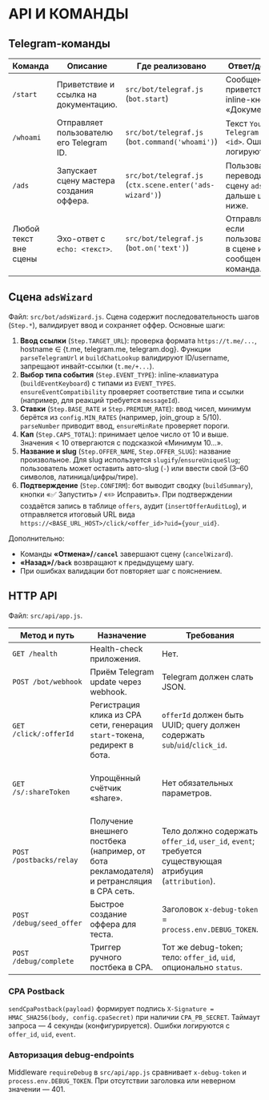 # API И КОМАНДЫ

## Telegram-команды
| Команда | Описание | Где реализовано | Ответ/действие |
|---------|----------|-----------------|----------------|
| `/start` | Приветствие и ссылка на документацию. | `src/bot/telegraf.js` (`bot.start`) | Сообщение с приветствием и inline-кнопкой «Документация». |
| `/whoami` | Отправляет пользователю его Telegram ID. | `src/bot/telegraf.js` (`bot.command('whoami')`) | Текст `Your Telegram ID: <id>`. Ошибки логируются. |
| `/ads` | Запускает сцену мастера создания оффера. | `src/bot/telegraf.js` (`ctx.scene.enter('ads-wizard')`) | Пользователь переводится в сцену `adsWizard`, дальше шаги ниже. |
| Любой текст вне сцены | Эхо-ответ с `echo: <текст>`. | `src/bot/telegraf.js` (`bot.on('text')`) | Отправляет echo, если пользователь не в сцене и сообщение не команда. |

## Сцена `adsWizard`
Файл: `src/bot/adsWizard.js`. Сцена содержит последовательность шагов (`Step.*`), валидирует ввод и сохраняет оффер. Основные шаги:
1. **Ввод ссылки** (`Step.TARGET_URL`): проверка формата `https://t.me/...`, hostname ∈ {t.me, telegram.me, telegram.dog}. Функции `parseTelegramUrl` и `buildChatLookup` валидируют ID/username, запрещают инвайт-ссылки (`t.me/+...`).
2. **Выбор типа события** (`Step.EVENT_TYPE`): inline-клавиатура (`buildEventKeyboard`) с типами из `EVENT_TYPES`. `ensureEventCompatibility` проверяет соответствие типа и ссылки (например, для реакций требуется `messageId`).
3. **Ставки** (`Step.BASE_RATE` и `Step.PREMIUM_RATE`): ввод чисел, минимум берётся из `config.MIN_RATES` (например, join_group ≥ 5/10). `parseNumber` приводит ввод, `ensureMinRate` проверяет пороги.
4. **Кап** (`Step.CAPS_TOTAL`): принимает целое число от 10 и выше. Значения < 10 отвергаются с подсказкой «Минимум 10…».
5. **Название и slug** (`Step.OFFER_NAME`, `Step.OFFER_SLUG`): название произвольное. Для slug используется `slugify`/`ensureUniqueSlug`; пользователь может оставить авто-slug (`-`) или ввести свой (3–60 символов, латиница/цифры/тире).
6. **Подтверждение** (`Step.CONFIRM`): бот выводит сводку (`buildSummary`), кнопки «✅ Запустить» / «✏️ Исправить». При подтверждении создаётся запись в таблице `offers`, аудит (`insertOfferAuditLog`), и отправляется итоговый URL вида `https://<BASE_URL_HOST>/click/<offer_id>?uid={your_uid}`.

Дополнительно:
- Команды **«Отмена»/`/cancel`** завершают сцену (`cancelWizard`).
- **«Назад»/`/back`** возвращают к предыдущему шагу.
- При ошибках валидации бот повторяет шаг с пояснением.

## HTTP API
Файл: `src/api/app.js`.

| Метод и путь | Назначение | Требования | Ответ |
|--------------|------------|------------|--------|
| `GET /health` | Health-check приложения. | Нет. | `{ "ok": true }`. |
| `POST /bot/webhook` | Приём Telegram update через webhook. | Telegram должен слать JSON. | Всегда 200 (Telegraf webhook). |
| `GET /click/:offerId` | Регистрация клика из CPA сети, генерация `start`-токена, редирект в бота. | `offerId` должен быть UUID; query должен содержать `sub`/`uid`/`click_id`. | 400 при ошибках; 302 редирект в `https://t.me/<bot>?start=<token>`. |
| `GET /s/:shareToken` | Упрощённый счётчик «share». | Нет обязательных параметров. | 302 редирект (по умолчанию `https://t.me`). TODO: уникальный подсчёт. |
| `POST /postbacks/relay` | Получение внешнего постбека (например, от бота рекламодателя) и ретрансляция в CPA сеть. | Тело должно содержать `offer_id`, `user_id`, `event`; требуется существующая атрибуция (`attribution`). | 200 `{ ok: true }` при успехе; 404, если нет атрибуции; 502 при ошибке CPA. |
| `POST /debug/seed_offer` | Быстрое создание оффера для теста. | Заголовок `x-debug-token` = `process.env.DEBUG_TOKEN`. | `{ ok: true, offer_id }` или 401/500. |
| `POST /debug/complete` | Триггер ручного постбека в CPA. | Тот же debug-token; тело: `offer_id`, `uid`, опционально `status`. | `{ ok: true }` или ошибки. |

### CPA Postback
`sendCpaPostback(payload)` формирует подпись `X-Signature = HMAC_SHA256(body, config.cpaSecret)` при наличии `CPA_PB_SECRET`. Таймаут запроса — 4 секунды (конфигурируется). Ошибки логируются с `offer_id`, `uid`, `event`.

### Авторизация debug-endpoints
Middleware `requireDebug` в `src/api/app.js` сравнивает `x-debug-token` и `process.env.DEBUG_TOKEN`. При отсутствии заголовка или неверном значении — 401.
